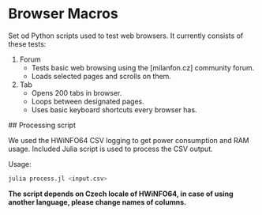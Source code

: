 # Browser Macros

Set od Python scripts used to test web browsers. It currently consists of these tests:

1. Forum
    - Tests basic web browsing using the [milanfon.cz] community forum. 
    - Loads selected pages and scrolls on them.
2. Tab
    - Opens 200 tabs in browser.
    - Loops between designated pages.
    - Uses basic keyboard shortcuts every browser has.

## Processing script

We used the HWiNFO64 CSV logging to get power consumption and RAM usage. Included Julia script is used to process the CSV output. 

Usage:
```julia
julia process.jl <input.csv>
```

__The script depends on Czech locale of HWiNFO64, in case of using another language, please change names of columns.__
